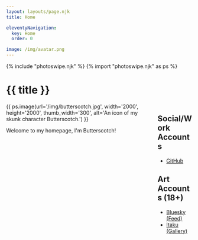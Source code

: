 ```yaml
---
layout: layouts/page.njk
title: Home

eleventyNavigation:
  key: Home
  order: 0

image: /img/avatar.png
---
```

{% include "photoswipe.njk" %}
{% import "photoswipe.njk" as ps %}

# {{ title }}

<div class="columns">
<div class="column is-narrow">
<div class="pswp-gallery">
{{ ps.image(url='/img/butterscotch.jpg', width='2000', height='2000', thumb_width='300', alt='An icon of my skunk character Butterscotch.') }}
</div>

Welcome to my homepage, I'm Butterscotch!

</div>
<div class="column">

## Social/Work Accounts

* [GitHub](https://github.com/ButterscotchV)

## Art Accounts (18+)

* [Bluesky (Feed)](https://bsky.app/profile/butterscotchv.bsky.social)
* [Itaku (Gallery)](https://itaku.ee/profile/butterscotch)

</div>
</div>
